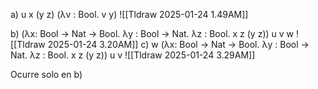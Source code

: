 a) u x (y z) (λv : Bool. v y)
![[Tldraw 2025-01-24 1.49AM]]

b) (λx: Bool → Nat → Bool. λy : Bool → Nat. λz : Bool. x z (y z)) u v w
![[Tldraw 2025-01-24 3.20AM]]
c) w (λx: Bool → Nat → Bool. λy : Bool → Nat. λz : Bool. x z (y z)) u v
![[Tldraw 2025-01-24 3.29AM]]

Ocurre solo en b)
